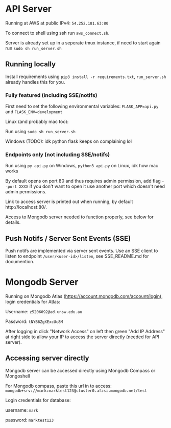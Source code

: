 # API Server

Running at AWS at public IPv4: `54.252.181.63:80`

To connect to shell using ssh run `aws_connect.sh`.

Server is already set up in a seperate tmux instance, if need to start again run `sudo sh run_server.sh`

## Running locally
Install requirements using `pip3 install -r requirements.txt`, `run_server.sh` already handles this for you.

### Fully featured (including SSE/notifs)
First need to set the following environmental variables: `FLASK_APP=api.py` and `FLASK_ENV=development`

Linux (and probably mac too):

Run using `sudo sh run_server.sh`

Windows (TODO):
idk python flask keeps on complaining lol


### Endpoints only (not including SSE/notifs)
Run using `py api.py` on Windows, `python3 api.py` on Linux, idk how mac works

By default opens on port 80 and thus requires admin permission, add flag `--port XXXX` if you don't want to open it use another port which doesn't need admin permissions.

Link to access server is printed out when running, by default http://localhost:80/.

Access to Mongodb server needed to function properly, see below for details.

## Push Notifs / Server Sent Events (SSE)
Push notifs are implemented via server sent events. Use an SSE client to listen to endpoint `/user/<user-id>/listen`, see SSE_README.md for documention. 

# Mongodb Server

Running on Mongodb Atlas (https://account.mongodb.com/account/login), login credentials for Atlas:

Username: `z5206092@ad.unsw.edu.au`

Password: `tNYB6ZgXExcUc8M`

After logging in click "Network Access" on left then green "Add IP Address" at right side to allow your IP to access the server directly (needed for API server).

## Accessing server directly

Mongodb server can be accessed directly using Mongodb Compass or Mongoshell

For Mongodb compass, paste this url in to access:
`mongodb+srv://mark:marktest123@cluster0.afzsi.mongodb.net/test`

Login credentials for database:

username: `mark`

password: `marktest123`